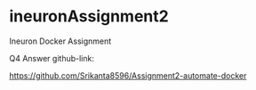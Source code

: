 # ineuronAssignment2
Ineuron Docker Assignment

Q4 Answer github-link:


https://github.com/Srikanta8596/Assignment2-automate-docker
